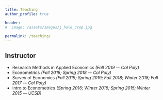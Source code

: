 ```yaml
---
title: Teaching
author_profile: true

header:
#  image: /assets/images/j_hole_crop.jpg
  
permalink: /teaching/
---
```


## Instructor
- Research Methods in Applied Economics *(Fall 2019 -- Cal Poly)*
- Econometrics *(Fall 2018; Spring 2018 -- Cal Poly)*
- Survey of Economics *(Fall 2019; Spring 2019; Fall 2018; Winter 2018; Fall 2017 -- Cal Poly)*
- Intro to Econometrics *(Spring 2016; Winter 2016; Spring 2015; Winter 2015 -- UCSB)*
